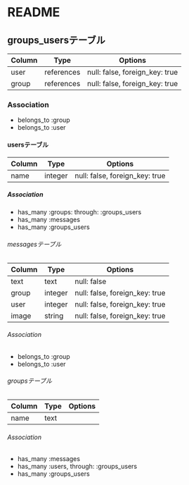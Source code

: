 # README

## groups_usersテーブル

|Column|Type|Options|
|------|----|-------|
|user|references|null: false, foreign_key: true|
|group|references|null: false, foreign_key: true|

### Association
- belongs_to :group
- belongs_to :user

#### usersテーブル

|Column|Type|Options|
|------|----|-------|
|name|integer|null: false, foreign_key: true|

##### Association
- has_many :groups: through: :groups_users
- has_many :messages
- has_many :groups_users

###### messagesテーブル

|Column|Type|Options|
|------|----|-------|
|text|text|null: false|
|group|integer|null: false, foreign_key: true|
|user|integer|null: false, foreign_key: true|
|image|string|null: false, foreign_key: true|


###### Association
- belongs_to :group
- belongs_to :user

###### groupsテーブル

|Column|Type|Options|
|------|----|-------|
|name|text||null: false|

###### Association
- has_many :messages
- has_many :users, through: :groups_users
- has_many :groups_users